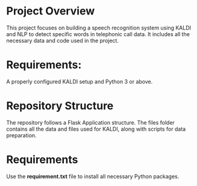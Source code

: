 # Project Overview
This project focuses on building a speech recognition system using KALDI and NLP to detect specific words in telephonic call data.
It includes all the necessary data and code used in the project.

# Requirements:
A properly configured KALDI setup and Python 3 or above.

# Repository Structure
The repository follows a Flask Application structure.
The files folder contains all the data and files used for KALDI, along with scripts for data preparation.

# Requirements
Use the **requirement.txt** file to install all necessary Python packages.

